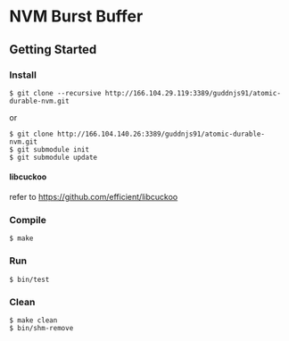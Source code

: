 # NVM Burst Buffer

## Getting Started

### Install
```
$ git clone --recursive http://166.104.29.119:3389/guddnjs91/atomic-durable-nvm.git
```
or
```
$ git clone http://166.104.140.26:3389/guddnjs91/atomic-durable-nvm.git
$ git submodule init
$ git submodule update
```
#### libcuckoo
refer to https://github.com/efficient/libcuckoo

### Compile
```
$ make
```

### Run
```
$ bin/test
```

### Clean
```
$ make clean
$ bin/shm-remove
```